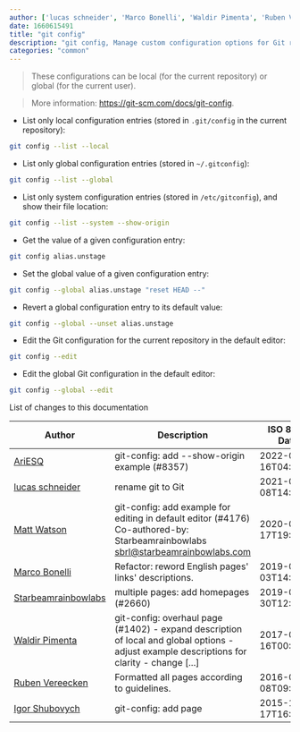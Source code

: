 ```yaml
---
author: ['lucas schneider', 'Marco Bonelli', 'Waldir Pimenta', 'Ruben Vereecken', 'Matt Watson', 'Starbeamrainbowlabs', 'AriESQ', 'Igor Shubovych']
date: 1660615491
title: "git config"
description: "git config, Manage custom configuration options for Git repositories."
categories: "common"
---
```

> These configurations can be local (for the current repository) or global (for the current user).

> More information: <https://git-scm.com/docs/git-config>.

- List only local configuration entries (stored in `.git/config` in the current repository):

```bash
git config --list --local
```

- List only global configuration entries (stored in `~/.gitconfig`):

```bash
git config --list --global
```

- List only system configuration entries (stored in `/etc/gitconfig`), and show their file location:

```bash
git config --list --system --show-origin
```

- Get the value of a given configuration entry:

```bash
git config alias.unstage
```

- Set the global value of a given configuration entry:

```bash
git config --global alias.unstage "reset HEAD --"
```

- Revert a global configuration entry to its default value:

```bash
git config --global --unset alias.unstage
```

- Edit the Git configuration for the current repository in the default editor:

```bash
git config --edit
```

- Edit the global Git configuration in the default editor:

```bash
git config --global --edit
```
List of changes to this documentation


Author | Description | ISO 8601 Date | GitHub link
------|-----|-----|-----
[AriESQ](mailto:19827230+AriESQ@users.noreply.github.com) | git-config: add --show-origin example (#8357) | 2022-08-16T04:04:51 | [4bc6af6accb7](https://github.com/tldr-pages/tldr/commit/4bc6af6accb77c8ed4f9d26fb554c2c74f530975)
[lucas schneider](mailto:casdpa@gmail.com) | rename git to Git | 2021-01-08T14:09:54 | [eef3712fc3a6](https://github.com/tldr-pages/tldr/commit/eef3712fc3a6a3774384b2e4ed934583c8349d75)
[Matt Watson](mailto:matthew.watson1990@googlemail.com) | git-config: add example for editing in default editor (#4176) Co-authored-by: Starbeamrainbowlabs <sbrl@starbeamrainbowlabs.com> | 2020-07-17T19:40:48 | [01d22cdbc9f6](https://github.com/tldr-pages/tldr/commit/01d22cdbc9f678e08171e941c70d978e4354e812)
[Marco Bonelli](mailto:marco@mebeim.net) | Refactor: reword English pages' links' descriptions. | 2019-06-03T14:19:41 | [66abb98ce935](https://github.com/tldr-pages/tldr/commit/66abb98ce935c0f4516bf30c4d6da72180d5a3ab)
[Starbeamrainbowlabs](mailto:sbrl@starbeamrainbowlabs.com) | multiple pages: add homepages (#2660) | 2019-01-30T12:19:23 | [a19866e88add](https://github.com/tldr-pages/tldr/commit/a19866e88addb239484637579b17e7c6ea9b53aa)
[Waldir Pimenta](mailto:waldyrious@gmail.com) | git-config: overhaul page (#1402) - expand description of local and global options - adjust example descriptions for clarity - change [...] | 2017-06-16T00:30:21 | [87fb4e13bdcd](https://github.com/tldr-pages/tldr/commit/87fb4e13bdcd58a465ab2dd7e859e778389d1cab)
[Ruben Vereecken](mailto:rubenvereecken@gmail.com) | Formatted all pages according to guidelines. | 2016-01-08T09:38:59 | [066582e8eab5](https://github.com/tldr-pages/tldr/commit/066582e8eab57bce9861cc8d379e158d61f1cc95)
[Igor Shubovych](mailto:igor.shubovych@gmail.com) | git-config: add page | 2015-12-17T16:58:27 | [13740e2fd932](https://github.com/tldr-pages/tldr/commit/13740e2fd9328fb06a15e0d7d6dcc7b9b2b1eddf)

